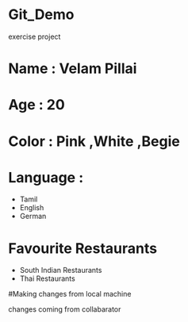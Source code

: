 # Git_Demo
exercise project

# Name :  Velam Pillai
# Age :  20
# Color : Pink ,White ,Begie
# Language :
+ Tamil
+ English
+ German
# Favourite Restaurants
+ South Indian Restaurants
+ Thai Restaurants

#Making changes from local machine

changes coming from collabarator
